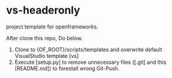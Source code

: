 # vs-headeronly
project template for openframeworks.

After clone this repo, Do below.
1. Clone to {OF_ROOT}/scripts/templates and overwrite default VisualStudio template [vs]
2. Execute [setup.py] to remove unnecessary files ([.git] and this [README.md]) to forestall wrong Git-Push.
